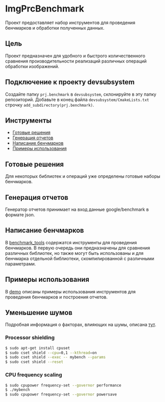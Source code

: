 # ImgPrcBenchmark

Проект предоставляет набор инструментов для проведения бенчмарков и обработки полученных данных.

## Цель

Проект предназначен для удобного и быстрого количественного сравнения производительности реализаций различных операций
обработки изображений.

## Подключение к проекту devsubsystem

Создайте папку `prj.benchmark` в `devsubsystem`, склонируйте в эту папку репозиторий. Добавьте в конец файла
`devsubsystem/CmakeLists.txt` строчку `add_subdirectory(prj.benchmark)`.

## Инструменты

* [Готовые решения](benchmarks/README.md)
* [Генерация отчетов](data_processing/README.md)
* [Написание бенчмарков](benchmark_tools/README.md)
* [Примеры использования](demo/README.md)

## Готовые решения

Для некоторых библиотек и операций уже определены готовые наборы бенчмарков.

## Генерация отчетов

Генератор отчетов принимает на вход данные google/benchmark в формате json.

## Написание бенчмарков

В [benchmark_tools](benchmark_tools/README.md) содержатся инструменты для проведения бенчмарков. В первую очередь они
предназначены для сравнения различных библиотек, но также могут быть использованы и для бенчмарка отдельной библиотеки,
скомпилированной с различными параметрами.

## Примеры использования

В [demo](demo/README.md) описаны примеры использования инструментов для проведения бенчмарков и построения отчетов.

## Уменьшение шумов

Подробная информация о факторах, влияющих на шумы,
описана [тут](https://github.com/JuliaCI/BenchmarkTools.jl/blob/master/docs/src/linuxtips.md).

### Processor shielding

```bash
$ sudo apt-get install cpuset
$ sudo cset shield --cpu=0,1 --kthread=on
$ sudo cset shield --exec -- mybench --params
$ sudo cset shield --reset
```

### CPU frequency scaling

```bash
$ sudo cpupower frequency-set --governor performance
$ ./mybench
$ sudo cpupower frequency-set --governor powersave
```
